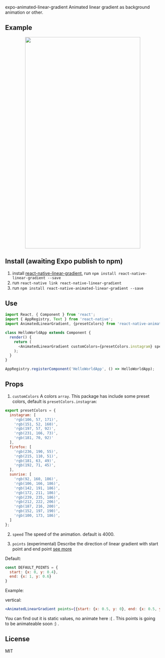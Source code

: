 expo-animated-linear-gradient
Animated linear gradient as background animation or other.


## Example

<p align="center">
  <img src="https://github.com/heineiuo/react-native-animated-linear-gradient/raw/master/.github/capture.gif" width=375 height=688>
<br>

## Install (awaiting Expo publish to npm)
1. install [react-native-linear-gradient](https://github.com/react-native-community/react-native-linear-gradient),  run `npm install react-native-linear-gradient --save` 
2. run `react-native link react-native-linear-gradient`
3. run `npm install react-native-animated-linear-gradient --save`


## Use

```javascript
import React, { Component } from 'react';
import { AppRegistry, Text } from 'react-native';
import AnimatedLinearGradient, {presetColors} from 'react-native-animated-linear-gradient'

class HelloWorldApp extends Component {
  render() {
    return (
      <AnimatedLinearGradient customColors={presetColors.instagram} speed={4000}/>
    );
  }
}

AppRegistry.registerComponent('HelloWorldApp', () => HelloWorldApp);
```

## Props

1. `customColors`
A colors `array`. This package has include some preset colors, default is `presetColors.instagram`:

```javascript
export presetColors = {
  instagram: [
    'rgb(106, 57, 171)',
    'rgb(151, 52, 160)',
    'rgb(197, 57, 92)',
    'rgb(231, 166, 73)',
    'rgb(181, 70, 92)'
  ],
  firefox: [
    'rgb(236, 190, 55)',
    'rgb(215, 110, 51)',
    'rgb(181, 63, 49)',
    'rgb(192, 71, 45)',
  ],
  sunrise: [
    'rgb(92, 160, 186)',
    'rgb(106, 166, 186)',
    'rgb(142, 191, 186)',
    'rgb(172, 211, 186)',
    'rgb(239, 235, 186)',
    'rgb(212, 222, 206)',
    'rgb(187, 216, 200)',
    'rgb(152, 197, 190)',
    'rgb(100, 173, 186)',
  ]
};
```

2. `speed`
The speed of the animation. default is 4000.

3. `points` (experimental)
Describe the direction of linear gradient with start point and end point [see more](https://github.com/react-native-community/react-native-linear-gradient#start)

Default: 
```js
const DEFAULT_POINTS = {
  start: {x: 0, y: 0.4}, 
  end: {x: 1, y: 0.6}
}
```

Example:

vertical: 
```jsx
<AnimatedLinearGradient points={{start: {x: 0.5, y: 0}, end: {x: 0.5, y: 1}}}/>
```

You can find out it is static values, no animate here :( . This points is going to be animateable soon :) .


## License

MIT
